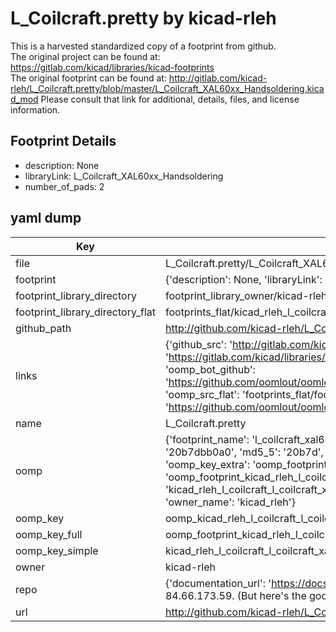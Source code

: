 # L_Coilcraft.pretty by kicad-rleh  
This is a harvested standardized copy of a footprint from github.  
The original project can be found at:  
https://gitlab.com/kicad/libraries/kicad-footprints  
The original footprint can be found at:
http://gitlab.com/kicad-rleh/L_Coilcraft.pretty/blob/master/L_Coilcraft_XAL60xx_Handsoldering.kicad_mod
Please consult that link for additional, details, files, and license information.  
## Footprint Details
* description: None  
* libraryLink: L_Coilcraft_XAL60xx_Handsoldering  
* number_of_pads: 2  
## yaml dump  
| Key | Value |  
| --- | --- |  
| file | L_Coilcraft.pretty/L_Coilcraft_XAL60xx_Handsoldering.kicad_mod |  
| footprint | {'description': None, 'libraryLink': 'L_Coilcraft_XAL60xx_Handsoldering', 'number_of_pads': 2} |  
| footprint_library_directory | footprint_library_owner/kicad-rleh_L_Coilcraft.pretty |  
| footprint_library_directory_flat | footprints_flat/kicad_rleh_l_coilcraft_l_coilcraft_xal60xx_handsoldering/working |  
| github_path | http://github.com/kicad-rleh/L_Coilcraft.pretty/blob/master/L_Coilcraft_XAL60xx_Handsoldering.kicad_mod |  
| links | {'github_src': 'http://gitlab.com/kicad-rleh/L_Coilcraft.pretty/blob/master/L_Coilcraft_XAL60xx_Handsoldering.kicad_mod', 'github_src_repo': 'https://gitlab.com/kicad/libraries/kicad-footprints', 'oomp_bot': 'footprints/kicad_rleh_l_coilcraft_l_coilcraft_xal60xx_handsoldering/working', 'oomp_bot_github': 'https://github.com/oomlout/oomlout_oomp_footprint_bot/tree/main/footprints/kicad_rleh_l_coilcraft_l_coilcraft_xal60xx_handsoldering/working', 'oomp_src_flat': 'footprints_flat/footprints_flat/kicad_rleh_l_coilcraft_l_coilcraft_xal60xx_handsoldering/working', 'oomp_src_flat_github': 'https://github.com/oomlout/oomlout_oomp_footprint_src/tree/main/footprints_flat/kicad_rleh_l_coilcraft_l_coilcraft_xal60xx_handsoldering/working'} |  
| name | L_Coilcraft.pretty |  
| oomp | {'footprint_name': 'l_coilcraft_xal60xx_handsoldering', 'library_name': 'l_coilcraft', 'md5': '20b7dbb0a0e28fe267236c65e35fd3b0', 'md5_10': '20b7dbb0a0', 'md5_5': '20b7d', 'md5_6': '20b7db', 'oomp_key': 'oomp_kicad_rleh_l_coilcraft_l_coilcraft_xal60xx_handsoldering', 'oomp_key_extra': 'oomp_footprint_kicad_rleh_l_coilcraft_l_coilcraft_xal60xx_handsoldering', 'oomp_key_full': 'oomp_footprint_kicad_rleh_l_coilcraft_l_coilcraft_xal60xx_handsoldering_20b7db', 'oomp_key_simple': 'kicad_rleh_l_coilcraft_l_coilcraft_xal60xx_handsoldering', 'original_filename': 'L_Coilcraft.pretty/L_Coilcraft_XAL60xx_Handsoldering.kicad_mod', 'owner_name': 'kicad_rleh'} |  
| oomp_key | oomp_kicad_rleh_l_coilcraft_l_coilcraft_xal60xx_handsoldering |  
| oomp_key_full | oomp_footprint_kicad_rleh_l_coilcraft_l_coilcraft_xal60xx_handsoldering |  
| oomp_key_simple | kicad_rleh_l_coilcraft_l_coilcraft_xal60xx_handsoldering |  
| owner | kicad-rleh |  
| repo | {'documentation_url': 'https://docs.github.com/rest/overview/resources-in-the-rest-api#rate-limiting', 'message': "API rate limit exceeded for 84.66.173.59. (But here's the good news: Authenticated requests get a higher rate limit. Check out the documentation for more details.)"} |  
| url | http://github.com/kicad-rleh/L_Coilcraft.pretty |  

